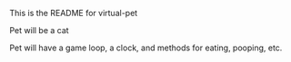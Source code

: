 This is the README for virtual-pet

Pet will be a cat

Pet will have a game loop, a clock, 
and methods for eating, pooping, etc.

